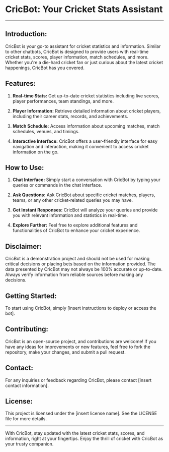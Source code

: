 # CricBot: Your Cricket Stats Assistant

---

## Introduction:

CricBot is your go-to assistant for cricket statistics and information. Similar to other chatbots, CricBot is designed to provide users with real-time cricket stats, scores, player information, match schedules, and more. Whether you're a die-hard cricket fan or just curious about the latest cricket happenings, CricBot has you covered.

## Features:

1. **Real-time Stats:** Get up-to-date cricket statistics including live scores, player performances, team standings, and more.

2. **Player Information:** Retrieve detailed information about cricket players, including their career stats, records, and achievements.

3. **Match Schedule:** Access information about upcoming matches, match schedules, venues, and timings.

4. **Interactive Interface:** CricBot offers a user-friendly interface for easy navigation and interaction, making it convenient to access cricket information on the go.

## How to Use:

1. **Chat Interface:** Simply start a conversation with CricBot by typing your queries or commands in the chat interface.

2. **Ask Questions:** Ask CricBot about specific cricket matches, players, teams, or any other cricket-related queries you may have.

3. **Get Instant Responses:** CricBot will analyze your queries and provide you with relevant information and statistics in real-time.

4. **Explore Further:** Feel free to explore additional features and functionalities of CricBot to enhance your cricket experience.

## Disclaimer:

CricBot is a demonstration project and should not be used for making critical decisions or placing bets based on the information provided. The data presented by CricBot may not always be 100% accurate or up-to-date. Always verify information from reliable sources before making any decisions.

## Getting Started:

To start using CricBot, simply [insert instructions to deploy or access the bot].

## Contributing:

CricBot is an open-source project, and contributions are welcome! If you have any ideas for improvements or new features, feel free to fork the repository, make your changes, and submit a pull request.

## Contact:

For any inquiries or feedback regarding CricBot, please contact [insert contact information].

## License:

This project is licensed under the [insert license name]. See the LICENSE file for more details.

---

With CricBot, stay updated with the latest cricket stats, scores, and information, right at your fingertips. Enjoy the thrill of cricket with CricBot as your trusty companion.
